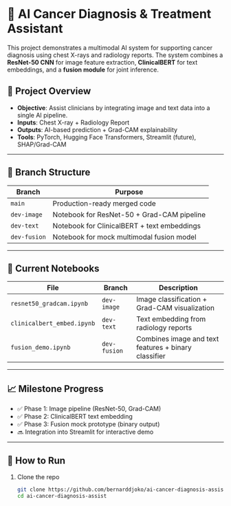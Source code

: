 # 🧠 AI Cancer Diagnosis & Treatment Assistant

This project demonstrates a multimodal AI system for supporting cancer diagnosis using chest X-rays and radiology reports. The system combines a **ResNet-50 CNN** for image feature extraction, **ClinicalBERT** for text embeddings, and a **fusion module** for joint inference.

## 🚀 Project Overview

- **Objective**: Assist clinicians by integrating image and text data into a single AI pipeline.
- **Inputs**: Chest X-ray + Radiology Report
- **Outputs**: AI-based prediction + Grad-CAM explainability
- **Tools**: PyTorch, Hugging Face Transformers, Streamlit (future), SHAP/Grad-CAM

---

## 🔧 Branch Structure

| Branch         | Purpose                                      |
|----------------|----------------------------------------------|
| `main`         | Production-ready merged code                 |
| `dev-image`    | Notebook for ResNet-50 + Grad-CAM pipeline   |
| `dev-text`     | Notebook for ClinicalBERT + text embeddings  |
| `dev-fusion`   | Notebook for mock multimodal fusion model    |

---

## 📂 Current Notebooks

| File | Branch | Description |
|------|--------|-------------|
| `resnet50_gradcam.ipynb` | `dev-image` | Image classification + Grad-CAM visualization |
| `clinicalbert_embed.ipynb` | `dev-text` | Text embedding from radiology reports |
| `fusion_demo.ipynb` | `dev-fusion` | Combines image and text features + binary classifier |

---

## 📈 Milestone Progress

- ✅ Phase 1: Image pipeline (ResNet-50, Grad-CAM)
- ✅ Phase 2: ClinicalBERT text embedding
- ✅ Phase 3: Fusion mock prototype (binary output)
- 🔜 Integration into Streamlit for interactive demo

---

## 🧪 How to Run

1. Clone the repo  
   ```bash
   git clone https://github.com/bernarddjoko/ai-cancer-diagnosis-assist.git
   cd ai-cancer-diagnosis-assist
